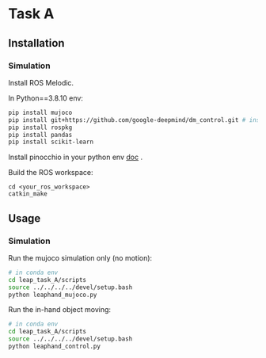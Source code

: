 # Task A

## Installation

### Simulation

Install ROS Melodic.

In Python==3.8.10 env:

```bash
pip install mujoco
pip install git+https://github.com/google-deepmind/dm_control.git # install the latest dm_control
pip install rospkg
pip install pandas
pip install scikit-learn
```

Install pinocchio in your python env [doc](https://github.com/conda-forge/pinocchio-feedstock#installing-pinocchio) .

Build the ROS workspace:

```
cd <your_ros_workspace>
catkin_make
```

## Usage

### Simulation

Run the mujoco simulation only (no motion):

```bash
# in conda env
cd leap_task_A/scripts
source ../../../../devel/setup.bash
python leaphand_mujoco.py
```

Run the in-hand object moving:

```bash
# in conda env
cd leap_task_A/scripts
source ../../../../devel/setup.bash
python leaphand_control.py
```
